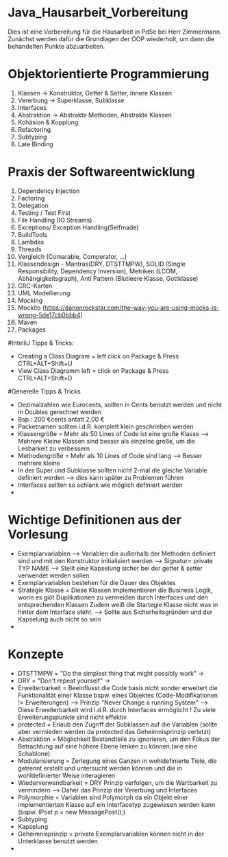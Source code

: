 # Java_Hausarbeit_Vorbereitung
Dies ist eine Vorbereitung für die Hausarbeit in PdSe bei Herr Zimmermann.
Zunächst werden dafür die Grundlagen der OOP wiederholt, um dann die behandelten Punkte abzuarbeiten.

# Objektorientierte Programmierung
1. Klassen -> Konstruktor, Getter & Setter, Innere Klassen
2. Vererbung -> Superklasse, Subklasse
3. Interfaces
4. Abstraktion -> Abstrakte Methoden, Abstrakte Klassen
5. Kohäsion & Kopplung
6. Refactoring
7. Subtyping 
8. Late Binding



# Praxis der Softwareentwicklung
1. Dependency Injection
2. Factoring
3. Delegation
4. Testing / Test First
5. File Handling (IO Streams)
6. Exceptions/ Exception Handling(Selfmade)
7. BuildTools
8. Lambdas 
9. Threads
10. Vergleich (Comarable, Comperator, ...)
11. Klassendesign - Mantras(DRY, DTSTTMPW), SOLID (Single Responsibility, Dependency Inversion), Metriken (LCOM, Abhängigkeitsgraph), Anti Pattern (Blutleere Klasse, Gottklasse)
12. CRC-Karten
13. UML Modellierung
14. Mocking
15. Mockito (https://danonrockstar.com/the-way-you-are-using-mocks-is-wrong-5de17cb0bbb4)
16. Maven
17. Packages


#IntelliJ Tipps & Tricks:
- Creating a Class Diagram = left click on Package & Press CTRL+ALT+Shift+U
- View Class Diagramm left = click on Package & Press CTRL+ALT+Shift+D

#Generelle Tipps & Tricks
- Dezimalzahlen wie Eurocents, sollten in Cents benutzt werden und nicht in Doubles gerechnet werden
- Bsp.: 200 €cents antatt 2,00 €
- Packetnamen sollten i.d.R. komplett klein geschrieben werden
- Klassengröße = Mehr als 50 Lines of Code ist eine große Klasse --> Mehrere Kleine Klassen sind besser als einzelne große, um die Lesbarkeit zu verbessern
- Methodengröße = Mehr als 10 Lines of Code sind lang --> Besser mehrere kleine
- In der Super und Subklasse sollten nicht 2-mal die gleiche Variable definiert werden --> dies kann später zu Problemen führen
- Interfaces sollten so schlank wie möglich definiert werden
- 

# Wichtige Definitionen aus der Vorlesung
- Exemplarvariablen --> Variablen die außerhalb der Methoden definiert sind und mit den Konstruktor initialisiert werden
--> Signatur= private TYP NAME --> Stellt eine Kapselung sicher bei der getter & setter verwendet werden sollen
- Exemplarvariablen bestehen für die Dauer des Objektes
- Strategie Klasse = Diese Klassen implementieren die Business Logik, worin es giöt Duplikationen zu vermeiden durch Interfaces und den entsprechenden Klassen
 Zudem weiß die Startegie Klasse nicht was in hinter dem Interface steht. --> Sollte aus Sicherheitsgründen und der Kapselung auch nicht so sein
- 

# Konzepte
- DTSTTMPW = "Do the simplest thing that might possibly work" ->
- DRY = "Don't repeat yourself" ->
- Erweiterbarkeit = Beeinflusst die Code basis nicht sonder erweitert die Funktionalität einer Klasse bspw. eines Objektes 
  (Code-Modifikationen != Erweiterungen) --> Prinzip "Never Change a running System" --> Diese Erweiterbarkeit wird i.d.R. durch Interfaces ermöglicht
    ! Zu viele Erweiterungspunkte sind nicht effektiv
- protected = Erlaub den Zugriff der Subklassen auf die Variablen (sollte aber vermieden werden da protected das Geheimnisprinzip verletzt)
- Abstraktion = Möglichkeit Bestandteile zu ignorieren, um den Fokus der Betrachtung auf eine höhere Ebene lenken zu können.(wie eine Schablone)
- Modularisierung = Zerlegung eines Ganzen in wohldefinierte Tiele, die getrennt erstellt und untersucht werden können
und die in wohldefinierter Weise interagieren
- Wiederverwendbarkeit = DRY Prinzip verfolgen, um die Wartbarkeit zu vermindern --> Daher das Prinzip der Vererbung und Interfaces
- Polymorphie = Variablen sind Polymorph da ein Objekt einer implementierten Klasse auf ein Interfacetyp zugewiesen werden kann (bspw. IPost p = new MessagePost();)
- Subtyping
- Kapselung
- Geheimnisprinzip = private Exemplarvariablen können nicht in der Unterklasse benutzt werden
- 